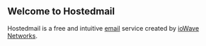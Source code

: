 ## Welcome to Hostedmail 
Hostedmail is a free and intuitive [email](https://en.wikipedia.org/wiki/Email) service created by [ioWave Networks](https://iowave.xyz).
